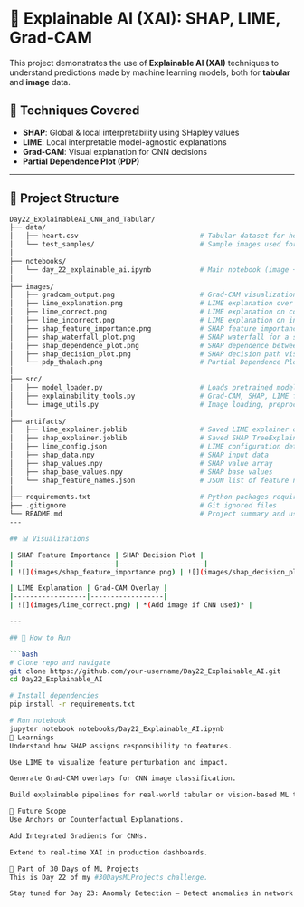 # 🧠 Explainable AI (XAI): SHAP, LIME, Grad-CAM

This project demonstrates the use of **Explainable AI (XAI)** techniques to understand predictions made by machine learning models, both for **tabular** and **image** data.

## 📌 Techniques Covered
- **SHAP**: Global & local interpretability using SHapley values
- **LIME**: Local interpretable model-agnostic explanations
- **Grad-CAM**: Visual explanation for CNN decisions
- **Partial Dependence Plot (PDP)**

---

## 📁 Project Structure

```bash
Day22_ExplainableAI_CNN_and_Tabular/
├── data/
│   ├── heart.csv                              # Tabular dataset for heart disease classification
│   └── test_samples/                          # Sample images used for CNN explainability
│
├── notebooks/
│   └── day_22_explainable_ai.ipynb            # Main notebook (image + tabular explainability)
│
├── images/
│   ├── gradcam_output.png                     # Grad-CAM visualization
│   ├── lime_explanation.png                   # LIME explanation over heart data
│   ├── lime_correct.png                       # LIME explanation on correctly predicted instance
│   ├── lime_incorrect.png                     # LIME explanation on incorrectly predicted instance
│   ├── shap_feature_importance.png            # SHAP feature importance bar plot
│   ├── shap_waterfall_plot.png                # SHAP waterfall for a single prediction
│   ├── shap_dependence_plot.png               # SHAP dependence between features
│   ├── shap_decision_plot.png                 # SHAP decision path visualization
│   └── pdp_thalach.png                        # Partial Dependence Plot for "thalach" feature
│
├── src/
│   ├── model_loader.py                        # Loads pretrained models (CNN or tabular)
│   ├── explainability_tools.py                # Grad-CAM, SHAP, LIME functions
│   └── image_utils.py                         # Image loading, preprocessing, plotting
│
├── artifacts/
│   ├── lime_explainer.joblib                  # Saved LIME explainer object
│   ├── shap_explainer.joblib                  # Saved SHAP TreeExplainer object
│   ├── lime_config.json                       # LIME configuration details
│   ├── shap_data.npy                          # SHAP input data
│   ├── shap_values.npy                        # SHAP value array
│   ├── shap_base_values.npy                   # SHAP base values
│   └── shap_feature_names.json                # JSON list of feature names used in SHAP
│
├── requirements.txt                           # Python packages required
├── .gitignore                                 # Git ignored files
└── README.md                                  # Project summary and usage
---

## 📊 Visualizations

| SHAP Feature Importance | SHAP Decision Plot |
|-------------------------|---------------------|
| ![](images/shap_feature_importance.png) | ![](images/shap_decision_plot.png) |

| LIME Explanation | Grad-CAM Overlay |
|------------------|------------------|
| ![](images/lime_correct.png) | *(Add image if CNN used)* |

---

## 🧪 How to Run

```bash
# Clone repo and navigate
git clone https://github.com/your-username/Day22_Explainable_AI.git
cd Day22_Explainable_AI

# Install dependencies
pip install -r requirements.txt

# Run notebook
jupyter notebook notebooks/Day22_Explainable_AI.ipynb
🧠 Learnings
Understand how SHAP assigns responsibility to features.

Use LIME to visualize feature perturbation and impact.

Generate Grad-CAM overlays for CNN image classification.

Build explainable pipelines for real-world tabular or vision-based ML tasks.

🚀 Future Scope
Use Anchors or Counterfactual Explanations.

Add Integrated Gradients for CNNs.

Extend to real-time XAI in production dashboards.

📅 Part of 30 Days of ML Projects
This is Day 22 of my #30DaysMLProjects challenge.

Stay tuned for Day 23: Anomaly Detection – Detect anomalies in network or transaction data 🔥
